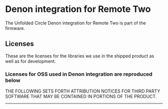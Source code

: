 # Denon integration for Remote Two
The Unfolded Circle Denon integration for Remote Two is part of the firmware.

## Licenses
These are the licenses for the libraries we use in the shipped product as well as for development.
### Licenses for OSS used in Denon integration are reproduced below
THE FOLLOWING SETS FORTH ATTRIBUTION NOTICES FOR THIRD PARTY SOFTWARE THAT MAY BE CONTAINED IN PORTIONS OF THE PRODUCT.

---
